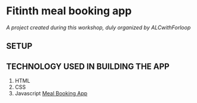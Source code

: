 # Fitinth meal booking app
*A project created during this workshop, duly organized by ALCwithForloop*

## SETUP



## TECHNOLOGY USED IN BUILDING THE APP
1. HTML
2. CSS
3. Javascript
[Meal Booking App](https://terieyenike.github.io/alc-app-meal/)